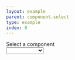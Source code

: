 ```yaml
---
layout: example
parent: component.select
type: example
index: 0
---
```

<div>
    <label class="ds_label" for="component">Select a component</label>
    <div class="ds_select-wrapper  ds_input--fluid-one-third">
        <select class="ds_select" id="component">
            <option></option>
            <option>Accordion</option>
            <option>Breadcrumbs</option>
            <option>Button</option>
        </select>
        <span class="ds_select-arrow" aria-hidden="true"></span>
    </div>
</div>
